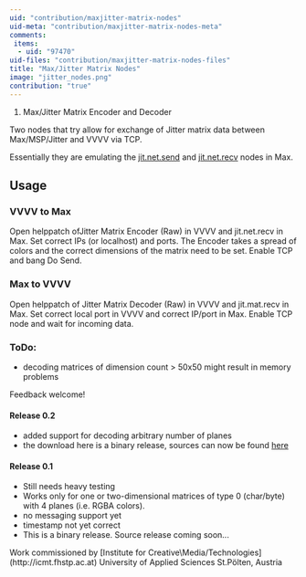 ```yaml
---
uid: "contribution/maxjitter-matrix-nodes"
uid-meta: "contribution/maxjitter-matrix-nodes-meta"
comments: 
 items: 
  - uid: "97470"
uid-files: "contribution/maxjitter-matrix-nodes-files"
title: "Max/Jitter Matrix Nodes"
image: "jitter_nodes.png"
contribution: "true"
---
```


1.  Max/Jitter Matrix Encoder and Decoder
Two nodes that try allow for exchange of Jitter matrix data between Max/MSP/Jitter and VVVV via TCP.

Essentially they are emulating the [jit.net.send](http://cycling74.com/docs/max5/refpages/jit-ref/jit.net.send.html) and [jit.net.recv](http://cycling74.com/docs/max5/refpages/jit-ref/jit.net.recv.html) nodes in Max.

##  Usage
###  VVVV to Max
Open helppatch of<span class="node">Jitter Matrix Encoder (Raw)</span> in VVVV and <span class="node">jit.net.recv</span> in Max. Set correct IPs (or localhost) and ports. The Encoder takes a spread of colors and the correct dimensions of the matrix need to be set. Enable TCP and bang <span class="pin">Do Send</span>.
###  Max to VVVV
Open helppatch of <span class="node">Jitter Matrix Decoder (Raw)</span> in VVVV and <span class="node">jit.mat.recv</span> in Max. Set correct local port in VVVV and correct IP/port in Max. Enable TCP node and wait for incoming data.

###  ToDo:
* decoding matrices of dimension count > 50x50 might result in memory problems

Feedback welcome!
####  Release 0.2
* added support for decoding arbitrary number of planes
* the download here is a binary release, sources can now be found [here](https://github.com/mhusinsky/VVVV.nodes.Jitter)

####  Release 0.1
* Still needs heavy testing
* Works only for one or two-dimensional matrices of type 0 (char/byte) with 4 planes (i.e. RGBA colors). 
* no messaging support yet
* timestamp not yet correct
* This is a binary release. Source release coming soon...

<div class="box">
Work commissioned by 
[Institute for Creative\Media/Technologies](http://icmt.fhstp.ac.at)
University of Applied Sciences St.Pölten, Austria</div>